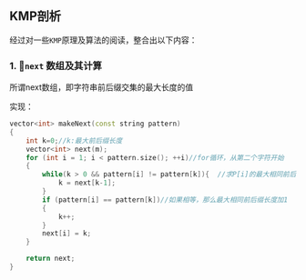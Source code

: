 ## KMP剖析
经过对一些`KMP`原理及算法的阅读，整合出以下内容：

### 1. `next` 数组及其计算
所谓next数组，即字符串前后缀交集的最大长度的值

实现：
```cpp
vector<int> makeNext(const string pattern)
{
    int k=0;//k:最大前后缀长度
    vector<int> next(m);
    for (int i = 1; i < pattern.size(); ++i)//for循环，从第二个字符开始
    {
        while(k > 0 && pattern[i] != pattern[k]){  //求P[i]的最大相同前后缀长度k
            k = next[k-1];   
        }
        if (pattern[i] == pattern[k])//如果相等，那么最大相同前后缀长度加1
        {
            k++;
        }
        next[i] = k;
    }

    return next;
}
```

